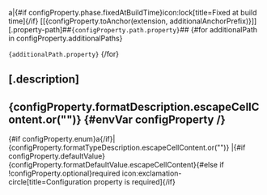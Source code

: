 a|{#if configProperty.phase.fixedAtBuildTime}icon:lock[title=Fixed at build time]{/if} [[{configProperty.toAnchor(extension, additionalAnchorPrefix)}]] [.property-path]##`{configProperty.path.property}`##
{#for additionalPath in configProperty.additionalPaths}

`{additionalPath.property}`
{/for}

[.description]
--
{configProperty.formatDescription.escapeCellContent.or("")}
{#envVar configProperty /}
--
{#if configProperty.enum}a{/if}|{configProperty.formatTypeDescription.escapeCellContent.or("")}
|{#if configProperty.defaultValue}{configProperty.formatDefaultValue.escapeCellContent}{#else if !configProperty.optional}required icon:exclamation-circle[title=Configuration property is required]{/if}
